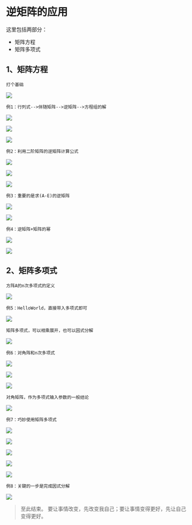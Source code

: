 # 逆矩阵的应用 #

这里包括两部分：

- 矩阵方程
- 矩阵多项式

## 1、矩阵方程 ##

	打个基础

![](images/023/20180326164238.png)

	例1：行列式-->伴随矩阵-->逆矩阵-->方程组的解

![](images/023/20180326164552.png)

![](images/023/20180326164936.png)

![](images/023/20180326165055.png)

	例2：利用二阶矩阵的逆矩阵计算公式

![](images/023/20180326165531.png)

![](images/023/20180326165627.png)

![](images/023/20180326165905.png)

	例3：重要的是求(A-E)的逆矩阵

![](images/023/20180326170239.png)

![](images/023/20180326170437.png)

	例4：逆矩阵+矩阵的幂

![](images/023/20180326170957.png)

![](images/023/20180326171148.png)


## 2、矩阵多项式 ##

	方阵A的n次多项式的定义

![](images/023/20180326171540.png)

	例5：HelloWorld，直接带入多项式即可

![](images/023/20180326171735.png)

	矩阵多项式，可以相乘展开，也可以因式分解

![](images/023/20180326171947.png)

	例6：对角阵和n次多项式

![](images/023/20180326172110.png)

![](images/023/20180326172241.png)

![](images/023/20180326172355.png)

	对角矩阵，作为多项式输入参数的一般结论

![](images/023/20180326172504.png)

	例7：巧妙使用矩阵多项式

![](images/023/20180326172649.png)

![](images/023/20180326172822.png)

![](images/023/20180326172945.png)

![](images/023/20180326173142.png)

![](images/023/20180326173202.png)

	例8：关键的一步是完成因式分解

![](images/023/20180326173608.png)

> 至此结束。 要让事情改变，先改变我自己；要让事情变得更好，先让自己变得更好。